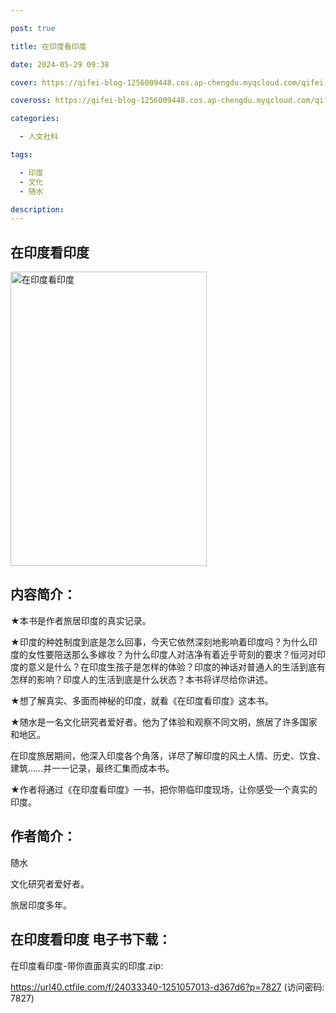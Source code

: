 ```yaml
---

post: true

title: 在印度看印度

date: 2024-05-29 09:38

cover: https://qifei-blog-1256009448.cos.ap-chengdu.myqcloud.com/qifei-blog/65d70f249f345e8d03afdbf3.jpg

coveross: https://qifei-blog-1256009448.cos.ap-chengdu.myqcloud.com/qifei-blog/65d70f249f345e8d03afdbf3.jpg

categories:

  - 人文社科

tags:

  - 印度
  - 文化
  - 随水

description:
---
```




## 在印度看印度
<img alt="在印度看印度 " class="aligncenter loaded" data-was-processed="true" decoding="async" fetchpriority="high" height="471" src="https://qifei-blog-1256009448.cos.ap-chengdu.myqcloud.com/qifei-blog/65d70f249f345e8d03afdbf3.jpg " style="cursor: zoom-in;" width="314"/>

## 内容简介：

★本书是作者旅居印度的真实记录。

★印度的种姓制度到底是怎么回事，今天它依然深刻地影响着印度吗？为什么印度的女性要陪送那么多嫁妆？为什么印度人对洁净有着近乎苛刻的要求？恒河对印度的意义是什么？在印度生孩子是怎样的体验？印度的神话对普通人的生活到底有怎样的影响？印度人的生活到底是什么状态？本书将详尽给你讲述。

★想了解真实、多面而神秘的印度，就看《在印度看印度》这本书。

★随水是一名文化研究者爱好者。他为了体验和观察不同文明，旅居了许多国家和地区。

在印度旅居期间，他深入印度各个角落，详尽了解印度的风土人情、历史、饮食、建筑……并一一记录，最终汇集而成本书。

★作者将通过《在印度看印度》一书，把你带临印度现场，让你感受一个真实的印度。

## 作者简介：

随水

文化研究者爱好者。

旅居印度多年。

## 在印度看印度 电子书下载：


在印度看印度-带你直面真实的印度.zip: 

https://url40.ctfile.com/f/24033340-1251057013-d367d6?p=7827 (访问密码: 7827)